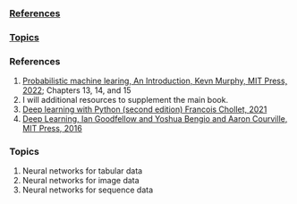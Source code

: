 ### [References](#References)
### [Topics](#Topics)

### <a id="References"></a> References  

1. [Probabilistic machine learing, An Introduction, Kevn Murphy, MIT Press, 2022](https://probml.github.io/pml-book/book1.html); Chapters 13, 14, and 15      
2.  I will additional resources to supplement the main book.
  3. [Deep learning with Python (second edition) Francois Chollet, 2021](https://sourestdeeds.github.io/pdf/Deep%20Learning%20with%20Python.pdfList)       
  4. [Deep Learning, Ian Goodfellow and Yoshua Bengio and Aaron Courville, MIT Press, 2016](http://www.deeplearningbook.org)

### <a id="Topics"></a> Topics  

1. Neural networks for tabular data
2. Neural networks for image data
3. Neural networks for sequence data 








